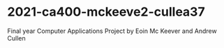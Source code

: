 # 2021-ca400-mckeeve2-cullea37 

Final year Computer Applications Project by Eoin Mc Keever and Andrew Cullen
